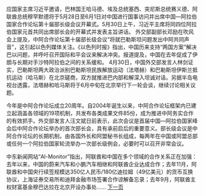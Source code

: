 应国家主席习近平邀请，巴林国王哈马德、埃及总统塞西、突尼斯总统赛义德、阿联酋总统穆罕默德将于5月28日至6月1日对中国进行国事访问并出席中国—阿拉伯国家合作论坛第十届部长级会议开幕式。5月30日上午，习近平主席将同四位阿拉伯国家元首共同出席部长会的开幕式并发表主旨讲话。
外交部副部长邓励在吹风会上提及，中阿合作论坛第十届部长级会议“将就巴勒斯坦问题发出中阿共同声音”，这引起以色列媒体关注。《以色列时报》指出，中国历来支持“两国方案”解决巴以问题，并呼吁召开国际和平会议来解决冲突。报道提及，中国在去年促成了伊朗与长期对手沙特阿拉伯之间的关系缓和。
4月30日，中国外交部发言人林剑证实，巴勒斯坦两大政治派别巴勒斯坦民族解放运动（法塔赫）和巴勒斯坦伊斯兰抵抗运动（哈马斯）在北京磋商，双方就推进巴内部和解深入坦诚对话。另据半岛电视台透露，法塔赫和哈马斯将于6月中旬在北京举行下一轮会谈，继续讨论相关议题。

今年是中阿合作论坛成立20周年。自2004年诞生以来，中阿合作论坛框架内已建立起涵盖各领域的19项机制，共发布各类成果文件85份，成为推进中阿务实合作的有效抓手。外交部发言人汪文斌日前表示，此次会议是首届中国—阿拉伯国家峰会后中阿合作论坛举办的首次部长会，具有承前启后的重要意义。部长级会议是中阿合作论坛的长期机制，由各国外长和阿盟秘书长组成，每两年在中国或阿盟总部或任何一个阿拉伯国家轮流举办一次部长级例会，必要时可以召开非常会议。

中东新闻网站“Al-Monitor”指出，阿联酋和中国在多个领域的合作关系正在加强：去年以来，中国的蔚来汽车和小鹏汽车相继和阿联酋企业达成合作；去年11月，阿联酋和中国央行续签规模达350亿人民币/180亿迪拉姆（49亿美元）的货币互换协议，上海证券交易所和迪拜金融市场签署合作谅解备忘录；去年9月，阿联酋主权财富基金穆巴达拉在北京开设办事处……
[下一页](投资13亿、建设超10年，超级项目如何成了“僵尸园区”？.md)


